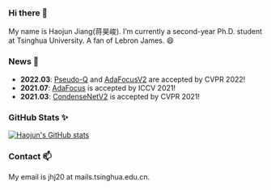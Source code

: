 ### Hi there 👋
My name is Haojun Jiang(蒋昊峻). I’m currently a second-year Ph.D. student at Tsinghua University. A fan of Lebron James. 😄

<!--**jianghaojun/jianghaojun** is a ✨ _special_ ✨ repository because its `README.md` (this file) appears on your GitHub profile.

Here are some ideas to get you started:

- 🔭 I’m currently working on ...
- 🌱 I’m currently learning ...
- 👯 I’m looking to collaborate on ...
- 🤔 I’m looking for help with ...
- 💬 Ask me about ...
- 📫 How to reach me: ...
- 😄 Pronouns: ...
- ⚡ Fun fact: ...
-->

### News 💬
- **2022.03**: [Pseudo-Q](https://arxiv.org/abs/2203.08481) and [AdaFocusV2](https://arxiv.org/abs/2112.14238) are accepted by CVPR 2022!
- **2021.07**: [AdaFocus](https://arxiv.org/abs/2105.03245) is accepted by ICCV 2021!
- **2021.03**: [CondenseNetV2](https://arxiv.org/abs/2104.04382) is accepted by CVPR 2021!

### GitHub Stats ✨
[![Haojun's GitHub stats](https://github-readme-stats.vercel.app/api?username=jianghaojun&show_icons=true&theme=tokyonight)](https://github.com/anuraghazra/github-readme-stats)

### Contact 📫
My email is jhj20 at mails.tsinghua.edu.cn. 
